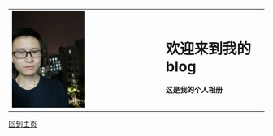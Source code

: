 <table border="0">
  <tr>
    <td width="60%">
      <img src="/IMG20180502193525.jpg" width="50%">
    </td>
    <td width="40%">
      <h1>欢迎来到我的blog</h1>
      <p><b>这是我的个人相册</b></p>
    </td>
  </tr>
</table>
<a href="/index.html">回到主页</a>
